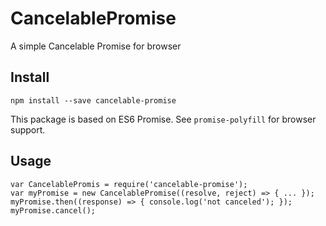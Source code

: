 # CancelablePromise
A simple Cancelable Promise for browser

## Install

```
npm install --save cancelable-promise
```

This package is based on ES6 Promise. See `promise-polyfill` for browser support.

## Usage
```
var CancelablePromis = require('cancelable-promise');
var myPromise = new CancelablePromise((resolve, reject) => { ... });
myPromise.then((response) => { console.log('not canceled'); });
myPromise.cancel();
```
